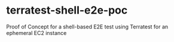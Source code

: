 # terratest-shell-e2e-poc
Proof of Concept for a shell-based E2E test using Terratest for an ephemeral EC2 instance
